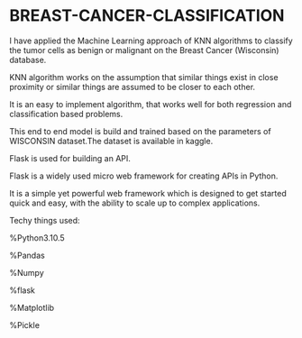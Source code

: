# BREAST-CANCER-CLASSIFICATION

I have applied the Machine Learning approach of KNN algorithms to classify the tumor cells as benign or malignant on the Breast Cancer (Wisconsin) database.

KNN algorithm works on the assumption that similar things exist in close proximity or similar things are assumed to be closer to each other. 

It is an easy to implement algorithm, that works well for both regression and classification based problems.

This end to end model is build and trained based on the parameters of WISCONSIN dataset.The dataset is available in kaggle.

Flask is used for building an API.

Flask is a widely used micro web framework for creating APIs in Python. 

It is a simple yet powerful web framework which is designed to get started quick and easy, with the ability to scale up to complex applications.

Techy things used:

   %Python3.10.5

   %Pandas
   
   %Numpy
   
   %flask
   
   %Matplotlib
   
   %Pickle
